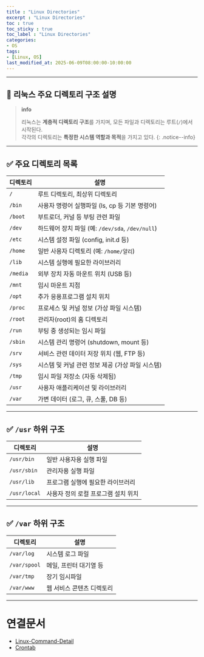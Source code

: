 ```yaml
---
title : "Linux Directories"
excerpt : "Linux Directories"
toc : true
toc_sticky : true
toc_label : "Linux Directories"
categories:
- OS
tags:
- [Linux, OS]
last_modified_at: 2025-06-09T08:00:00-10:00:00
---
```

  
---
  
## 📌 리눅스 주요 디렉토리 구조 설명

> **info**
>
> 리눅스는 **계층적 디렉토리 구조**를 가지며, 모든 파일과 디렉토리는 루트(`/`)에서 시작된다.  
> 각각의 디렉토리는 **특정한 시스템 역할과 목적**을 가지고 있다. 
{: .notice--info}  

---
  
## ✅ 주요 디렉토리 목록

| 디렉토리 | 설명 |
|----------|------|
| `/` | 루트 디렉토리, 최상위 디렉토리 |
| `/bin` | 사용자 명령어 실행파일 (ls, cp 등 기본 명령어) |
| `/boot` | 부트로더, 커널 등 부팅 관련 파일 |
| `/dev` | 하드웨어 장치 파일 (예: `/dev/sda`, `/dev/null`) |
| `/etc` | 시스템 설정 파일 (config, init.d 등) |
| `/home` | 일반 사용자 디렉토리 (예: `/home/얄리`) |
| `/lib` | 시스템 실행에 필요한 라이브러리 |
| `/media` | 외부 장치 자동 마운트 위치 (USB 등) |
| `/mnt` | 임시 마운트 지점 |
| `/opt` | 추가 응용프로그램 설치 위치 |
| `/proc` | 프로세스 및 커널 정보 (가상 파일 시스템) |
| `/root` | 관리자(root)의 홈 디렉토리 |
| `/run` | 부팅 중 생성되는 임시 파일 |
| `/sbin` | 시스템 관리 명령어 (shutdown, mount 등) |
| `/srv` | 서비스 관련 데이터 저장 위치 (웹, FTP 등) |
| `/sys` | 시스템 및 커널 관련 정보 제공 (가상 파일 시스템) |
| `/tmp` | 임시 파일 저장소 (자동 삭제됨) |
| `/usr` | 사용자 애플리케이션 및 라이브러리 |
| `/var` | 가변 데이터 (로그, 큐, 스풀, DB 등) |

---
  
## ✅ `/usr` 하위 구조

| 디렉토리 | 설명 |
|----------|------|
| `/usr/bin` | 일반 사용자용 실행 파일 |
| `/usr/sbin` | 관리자용 실행 파일 |
| `/usr/lib` | 프로그램 실행에 필요한 라이브러리 |
| `/usr/local` | 사용자 정의 로컬 프로그램 설치 위치 |

---
  
## ✅ `/var` 하위 구조

| 디렉토리 | 설명 |
|----------|------|
| `/var/log` | 시스템 로그 파일 |
| `/var/spool` | 메일, 프린터 대기열 등 |
| `/var/tmp` | 장기 임시파일 |
| `/var/www` | 웹 서비스 콘텐츠 디렉토리 |

---
  
# 연결문서
- [Linux-Command-Detail](../../cli/cli-Linux-Command-Detail)
- [Crontab](../../servercommon/servercommon-Crontab)